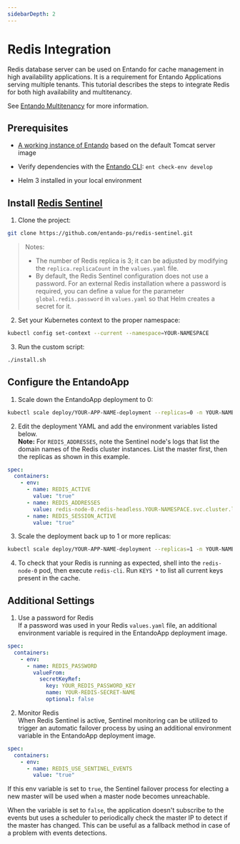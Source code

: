 ```yaml
---
sidebarDepth: 2
---
```


# Redis Integration
Redis database server can be used on Entando for cache management in high availability applications. It is a requirement for Entando Applications serving multiple tenants. This tutorial describes the steps to integrate Redis for both high availability and multitenancy.

See [Entando Multitenancy](./multitenancy.md) for more information.

## Prerequisites
* [A working instance of Entando](../../../docs/getting-started/README.md) based on the default Tomcat server image

* Verify dependencies with the [Entando CLI](../../docs/getting-started/entando-cli.md#check-the-environment): `ent check-env develop`

* Helm 3 installed in your local environment

## Install [Redis Sentinel](https://github.com/entando-ps/redis-sentinel)
1. Clone the project:
``` bash
git clone https://github.com/entando-ps/redis-sentinel.git
```

> Notes: 
> * The number of Redis replica is 3; it can be adjusted by modifying the `replica.replicaCount` in the `values.yaml` file.
> * By default, the Redis Sentinel configuration does not use a password. For an external Redis installation where a password is required, you can define a value for the parameter `global.redis.password` in `values.yaml` so that Helm creates a secret for it.

2. Set your Kubernetes context to the proper namespace:
``` bash
kubectl config set-context --current --namespace=YOUR-NAMESPACE
```

3. Run the custom script:
``` bash
./install.sh
```

## Configure the EntandoApp 

1. Scale down the EntandoApp deployment to 0:
``` bash
kubectl scale deploy/YOUR-APP-NAME-deployment --replicas=0 -n YOUR-NAMESPACE
```

2. Edit the deployment YAML and add the environment variables listed below.  
**Note:** For `REDIS_ADDRESSES`, note the Sentinel node's logs that list the domain names of the Redis cluster instances. List the master first, then the replicas as shown in this example. 

``` yaml
spec:
  containers:
    - env:
      - name: REDIS_ACTIVE
        value: "true"
      - name: REDIS_ADDRESSES
        value: redis-node-0.redis-headless.YOUR-NAMESPACE.svc.cluster.local:26379,redis-node-1.redis-headless.YOUR-NAMESPACE.svc.cluster.local:26379,redis-node-2.redis-headless.YOUR-NAMESPACE.svc.cluster.local:26379
      - name: REDIS_SESSION_ACTIVE 
        value: "true"
```

3. Scale the deployment back up to 1 or more replicas:
``` bash
kubectl scale deploy/YOUR-APP-NAME-deployment --replicas=1 -n YOUR-NAMESPACE
```

4. To check that your Redis is running as expected, shell into the `redis-node-0` pod, then execute `redis-cli`. Run `KEYS *` to list all current keys present in the cache. 

## Additional Settings
1. Use a password for Redis  
If a password was used in your Redis `values.yaml` file, an additional environment variable is required in the EntandoApp deployment image. 

``` yaml
spec:
  containers:
    - env:
      - name: REDIS_PASSWORD
        valueFrom:
          secretKeyRef:
            key: YOUR_REDIS_PASSWORD_KEY
            name: YOUR-REDIS-SECRET-NAME
            optional: false
```

2. Monitor Redis  
When Redis Sentinel is active, Sentinel monitoring can be utilized to trigger an automatic failover process by using an additional environment variable in the EntandoApp deployment image. 

``` yaml
spec:
  containers:
    - env:
      - name: REDIS_USE_SENTINEL_EVENTS
        value: "true" 
```
If this env variable is set to `true`, the Sentinel failover process for electing a new master will be used when a master node becomes unreachable. 

When the variable is set to `false`, the application doesn't subscribe to the events but uses a scheduler to periodically check the master IP to detect if the master has changed. This can be useful as a fallback method in case of a problem with events detections.
